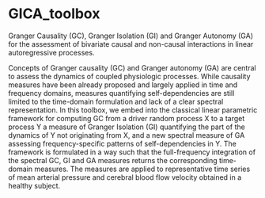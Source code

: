 # GICA_toolbox
Granger Causality (GC), Granger Isolation (GI) and Granger Autonomy (GA) for the assessment of bivariate causal and non-causal interactions in linear autoregressive processes.

Concepts of Granger causality (GC) and Granger autonomy (GA) are central to assess the dynamics of coupled physiologic processes.
While causality measures have been already proposed and largely applied in time and frequency domains,
measures quantifying self-dependencies are still limited to the time-domain formulation and lack of a clear spectral representation.
In this toolbox, we embed into the classical linear parametric framework for computing GC from a driver random process X to a target process Y
a measure of Granger Isolation (GI) quantifying the part of the dynamics of Y not originating from X,
and a new spectral measure of GA assessing frequency-specific patterns of self-dependencies in Y.
The framework is formulated in a way such that the full-frequency integration of the spectral GC, GI and GA measures returns the corresponding time-domain measures.
The measures are applied to representative time series of mean arterial pressure and cerebral blood flow velocity obtained in a healthy subject.
